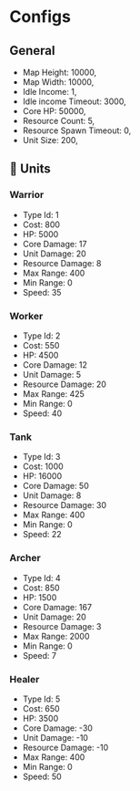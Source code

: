 # Configs

## General

- Map Height: 10000,
- Map Width: 10000,
- Idle Income: 1,
- Idle income Timeout: 3000,
- Core HP: 50000,
- Resource Count: 5,
- Resource Spawn Timeout: 0,
- Unit Size: 200,

## **🌌 Units**

### Warrior

- Type Id: 1
- Cost: 800
- HP: 5000
- Core Damage: 17
- Unit Damage: 20
- Resource Damage: 8
- Max Range: 400
- Min Range: 0
- Speed: 35

### Worker

- Type Id: 2
- Cost: 550
- HP: 4500
- Core Damage: 12
- Unit Damage: 5
- Resource Damage: 20
- Max Range: 425
- Min Range: 0
- Speed: 40

### Tank

- Type Id: 3
- Cost: 1000
- HP: 16000
- Core Damage: 50
- Unit Damage: 8
- Resource Damage: 30
- Max Range: 400
- Min Range: 0
- Speed: 22

### Archer

- Type Id: 4
- Cost: 850
- HP: 1500
- Core Damage: 167
- Unit Damage: 20
- Resource Damage: 3
- Max Range: 2000
- Min Range: 0
- Speed: 7

### Healer

- Type Id: 5
- Cost: 650
- HP: 3500
- Core Damage: -30
- Unit Damage: -10
- Resource Damage: -10
- Max Range: 400
- Min Range: 0
- Speed: 50
